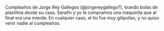 Cumpleaños de Jorge Rey Gallegos (@jorgereygallego?), tirando bolas de plastilina desde su casa. Serafín y yo le compramos una maquinita que al final era una mierda. En cualquier caso, el tío fue muy gilipollas, y no quiso venir nadie al cumpleaños.